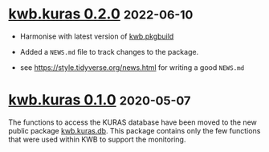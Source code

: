 # [kwb.kuras 0.2.0](https://github.com/KWB-R/kwb.kuras/releases/tag/v0.2.0) <small>2022-06-10</small>

* Harmonise with latest version of [kwb.pkgbuild](https://github.com/kwb-r/kwb.pkgbuild)

* Added a `NEWS.md` file to track changes to the package.

* see https://style.tidyverse.org/news.html for writing a good `NEWS.md`


# [kwb.kuras 0.1.0](https://github.com/KWB-R/kwb.kuras/releases/tag/v0.1.0) <small>2020-05-07</small>

The functions to access the KURAS database have been moved to the new public 
package [kwb.kuras.db](https://github.com/kwb-r/kwb.kuras.db). This package 
contains only the few functions that were used within KWB to support the monitoring.


